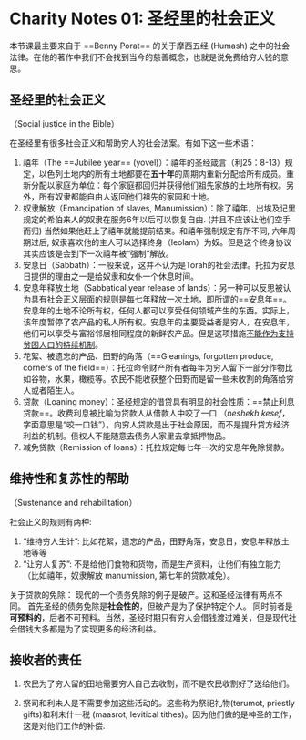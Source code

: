 # Charity Notes 01: 圣经里的社会正义

本节课最主要来自于 ==Benny Porat== 的关于摩西五经 (Humash) 之中的社会法律。在他的著作中我们不会找到当今的慈善概念，也就是说免费给穷人钱的意思。



## 圣经里的社会正义

（Social justice in the Bible）

在圣经里有很多社会正义和帮助穷人的社会法案。有如下这一些术语：

1. 禧年（The ==Jubilee year== (yovel)）：禧年的圣经箴言（利25：8-13）规定，以色列土地内的所有土地都要在**五十年**的周期内重新分配给所有成员。重新分配以家庭为单位：每个家庭都回归并获得他们祖先家族的土地所有权。另外，所有奴隶都能自由人返回他们祖先的家园和土地。
2. 奴隶解放（Emancipation of slaves, Manumission）：除了禧年，出埃及记里规定的希伯来人的奴隶在服务6年以后可以恢复自由. (并且不应该让他们空手而归) 当然如果他赶上了禧年就能提前结束。和禧年强制规定有所不同, 六年周期过后, 奴隶喜欢他的主人可以选择终身（leolam）为奴。但是这个终身协议其实应该是会到下一次禧年被“强制”解放。
3. 安息日（Sabbath）：一般来说，这并不认为是Torah的社会法律。托拉为安息日提供的理由之一是给奴隶和女仆一个休息时间。
4. 安息年释放土地（Sabbatical year release of lands）：另一种可以反思被认为具有社会正义层面的规则是每七年释放一次土地，即所谓的==安息年==。安息年的土地不论所有权，任何人都可以享受任何领域产生的东西。实际上，该年度暂停了农产品的私人所有权。安息年的主要受益者是穷人，在安息年，他们可以享受与富裕邻居相同程度的新鲜农产品。但是这项措施<u>不能作为支持贫困人口的持续机制</u>。
5. 花絮、被遗忘的产品、田野的角落（==Gleanings, forgotten produce, corners of the field==）：托拉命令财产所有者每年为穷人留下一部分作物比如谷物，水果，橄榄等。农民不能收获整个田野而是留一些未收割的角落给穷人或者陌生人。
6. 贷款（Loaning money）：圣经规定的借贷具有明显的社会性质：==禁止利息贷款==。收费利息被比喻为贷款人从借款人中咬了一口 （*neshekh kesef*，字面意思是“咬一口钱”）。向穷人贷款是出于社会原因，而不是提升贷方经济利益的机制。债权人不能随意去债务人家里去拿抵押物品。
7. 减免贷款（Remission of loans）：托拉规定每七年一次的安息年免除贷款。



## 维持性和复苏性的帮助

（Sustenance and rehabilitation）

社会正义的规则有两种:

1. “维持穷人生计”: 比如花絮，遗忘的产品，田野角落，安息日，安息年释放土地等等
2.  “让穷人复苏”: 不是给他们食物和货物，而是生产资料，让他们有独立能力（比如禧年，奴隶解放 manumission, 第七年的贷款减免）。



关于贷款的免除： 现代的一个债务免除的例子是破产。这和圣经法律有两点不同。 首先圣经的债务免除是**社会性的**，但破产是为了保护特定个人。 同时前者是**可预料的**，后者不可预料。当然，圣经时期只有穷人会借钱渡过难关，但是现代社会借钱大多都是为了实现更多的经济利益。



## 接收者的责任

1. 农民为了穷人留的田地需要穷人自己去收割，而不是农民收割好了送给他们。

2. 祭司和利未人是不需要参加这些活动的。这些称为祭祀礼物(terumot, priestly gifts)和利未什一税 (maasrot, levitical tithes)。因为他们做的是神圣的工作，这是对他们工作的补偿.

   







